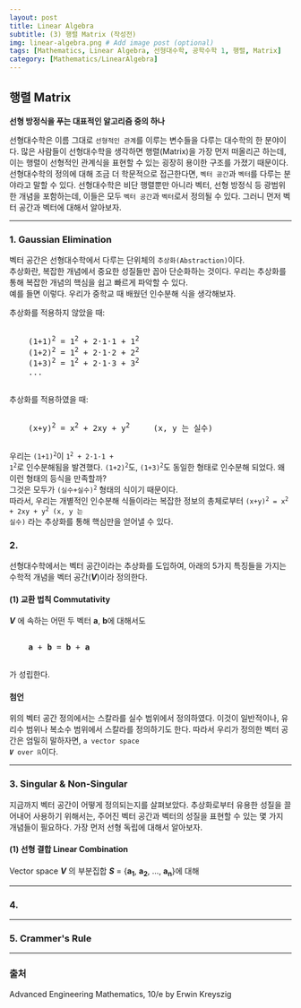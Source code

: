 ```yaml
---
layout: post
title: Linear Algebra
subtitle: (3) 행렬 Matrix (작성전)
img: linear-algebra.png # Add image post (optional)
tags: [Mathematics, Linear Algebra, 선형대수학, 공학수학 1, 행렬, Matrix]
category: [Mathematics/LinearAlgebra]
---
```


## 행렬 Matrix 
**선형 방정식을 푸는 대표적인 알고리즘 중의 하나**

선형대수학은 이름 그대로 `선형적인 관계`를 이루는 변수들을 다루는 대수학의 한 분야이다.
많은 사람들이 선형대수학을 생각하면 행렬(Matrix)을 가장 먼저 떠올리곤 하는데,
이는 행렬이 선형적인 관계식을 표현할 수 있는 굉장히 용이한 구조를 가졌기 때문이다.   
선형대수학의 정의에 대해 조금 더 학문적으로 접근한다면,
`벡터 공간`과 `벡터`를 다루는 분야라고 말할 수 있다.
선형대수학은 비단 행렬뿐만 아니라 벡터, 선형 방정식 등 광범위한 개념을 포함하는데,
이들은 모두 `벡터 공간`과 `벡터`로서 정의될 수 있다.
그러니 먼저 벡터 공간과 벡터에 대해서 알아보자.

---
### 1. Gaussian Elimination
벡터 공간은 선형대수학에서 다루는 단위체의 `추상화(Abstraction)`이다.   
추상화란, 복잡한 개념에서 중요한 성질들만 꼽아 단순화하는 것이다.
우리는 추상화를 통해 복잡한 개념의 핵심을 쉽고 빠르게 파악할 수 있다.   
예를 들면 이렇다.
우리가 중학교 때 배웠던 인수분해 식을 생각해보자.

추상화를 적용하지 않았을 때:

<pre>

    (1+1)<sup>2</sup> = 1<sup>2</sup> + 2·1·1 + 1<sup>2</sup>
    (1+2)<sup>2</sup> = 1<sup>2</sup> + 2·1·2 + 2<sup>2</sup>
    (1+3)<sup>2</sup> = 1<sup>2</sup> + 2·1·3 + 3<sup>2</sup>
    ...

</pre>

추상화를 적용하였을 때:

<pre>

    (x+y)<sup>2</sup> = x<sup>2</sup> + 2xy + y<sup>2</sup>     (x, y 는 실수)

</pre>

우리는 <code>(1+1)<sup>2</sup></code>이 <code>1<sup>2</sup> + 2·1·1 + 1<sup>2</sup></code>로 인수분해됨을 발견했다.
<code>(1+2)<sup>2</sup></code>도, <code>(1+3)<sup>2</sup></code>도 동일한 형태로 인수분해 되었다.
왜 이런 형태의 등식을 만족할까?   
그것은 모두가 <code>(실수+실수)<sup>2</sup></code> 형태의 식이기 때문이다.   
따라서, 우리는 개별적인 인수분해 식들이라는 복잡한 정보의 총체로부터
<code>(x+y)<sup>2</sup> = x<sup>2</sup> + 2xy + y<sup>2</sup>     (x, y 는 실수)</code>
라는 추상화를 통해 핵심만을 얻어낼 수 있다.

### 2. 
선형대수학에서는 벡터 공간이라는 추상화를 도입하여,
아래의 5가지 특징들을 가지는 수학적 개념을 벡터 공간(***V***)이라 정의한다.

#### (1) 교환 법칙 Commutativity
***V*** 에 속하는 어떤 두 벡터 **a**, **b**에 대해서도

<pre>

    <b>a</b> + <b>b</b> = <b>b</b> + <b>a</b>

</pre>

가 성립한다.

#### 첨언
위의 벡터 공간 정의에서는 스칼라를 실수 범위에서 정의하였다.
이것이 일반적이나, 유리수 범위나 복소수 범위에서 스칼라를 정의하기도 한다.
따라서 우리가 정의한 벡터 공간은 엄밀히 말하자면,
<code>a vector space <b><i>V</i></b> over ℝ</code>이다.

    


---

### 3. Singular & Non-Singular 
지금까지 벡터 공간이 어떻게 정의되는지를 살펴보았다.
추상화로부터 유용한 성질을 끌어내어 사용하기 위해서는,
주어진 벡터 공간과 벡터의 성질을 표현할 수 있는 몇 가지 개념들이 필요하다.
가장 먼저 선형 독립에 대해서 알아보자.

#### (1) 선형 결합 Linear Combination
Vector space ***V*** 의 부분집합
***S*** = {**a<sub>1</sub>**, **a<sub>2</sub>**, ..., **a<sub>n</sub>**}에 대해





---

### 4. 

---

### 5. Crammer's Rule

---
### 출처
Advanced Engineering Mathematics, 10/e by Erwin Kreyszig

[](https://docs.aws.amazon.com)

